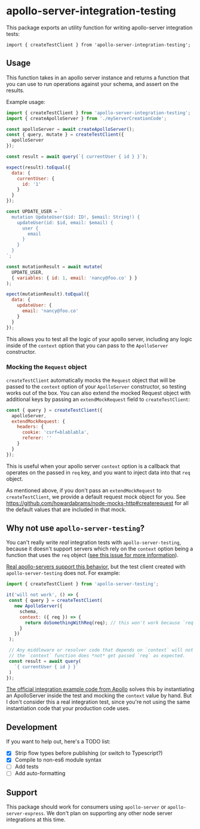 # apollo-server-integration-testing

This package exports an utility function for writing apollo-server integration tests:

```
import { createTestClient } from 'apollo-server-integration-testing';
```

## Usage

This function takes in an apollo server instance and returns a function that you can use to run operations against your schema, and assert on the results.

Example usage:

```js
import { createTestClient } from 'apollo-server-integration-testing';
import { createApolloServer } from './myServerCreationCode';

const apolloServer = await createApolloServer();
const { query, mutate } = createTestClient({
  apolloServer
});

const result = await query(`{ currentUser { id } }`);

expect(result).toEqual({
  data: {
    currentUser: {
      id: '1'
    }
  }
});

const UPDATE_USER = `
  mutation UpdateUser($id: ID!, $email: String!) {
    updateUser(id: $id, email: $email) {
      user {
        email
      }
    }
  }
`;

const mutationResult = await mutate(
  UPDATE_USER,
  { variables: { id: 1, email: 'nancy@foo.co' } }
);

epect(mutationResult).toEqual({
  data: {
    updateUser: {
      email: 'nancy@foo.co'
    } 
  }
});
```

This allows you to test all the logic of your apollo server, including any logic inside of the `context` option that you can pass to the `ApolloServer` constructor.

### Mocking the `Request` object

`createTestClient` automatically mocks the `Request` object that will be passed to the `context` option of your `ApolloServer` constructor, so testing works out of the box.
You can also extend the mocked Request object with additional keys by passing an `extendMockRequest` field to `createTestClient`:

```js
const { query } = createTestClient({
  apolloServer,
  extendMockRequest: {
    headers: {
      cookie: 'csrf=blablabla',
      referer: ''
    }
  }
});
```

This is useful when your apollo server `context` option is a callback that operates on the passed in `req` key, and you want to inject data into that `req` object.

As mentioned above, if you don't pass an `extendMockRequest` to `createTestClient`, we provide a default request mock object for you. See https://github.com/howardabrams/node-mocks-http#createrequest for all the default values that are included in that mock.

## Why not use `apollo-server-testing`?

You can't really write _real_ integration tests with `apollo-server-testing`, because it doesn't support servers which rely on the `context` option being a function that uses the `req` object ([see this issue for more information](https://github.com/apollographql/apollo-server/issues/2277)).

[Real apollo-servers support this behavior](https://www.apollographql.com/docs/apollo-server/essentials/data/#context-argument), but the test client created with `apollo-server-testing` does not. For example:

```js
import { createTestClient } from 'apollo-server-testing';

it('will not work', () => {
 const { query } = createTestClient(
   new ApolloServer({
     schema,
     context: ({ req }) => {
       return doSomethingWithReq(req); // this won't work because `req` is `undefined`.
     }
   })
 );

 // Any middleware or resolver code that depends on `context` will not work when this runs, because
 // the `context` function does *not* get passed `req` as expected.
 const result = await query(
   `{ currentUser { id } }`
 )
});
```

[The official integration example code from Apollo](https://github.com/apollographql/fullstack-tutorial/blob/6988f6948668ccc2dea3f7a216dd44bdf25a0b9f/final/server/src/__tests__/integration.js#L68-L74) solves this by instantiating an ApolloServer inside the test and mocking the `context` value by hand. But I don't consider this a real integration test, since you're not using the same instantiation code that your production code uses.

## Development

If you want to help out, here's a TODO list:

- [x] Strip flow types before publishing (or switch to Typescript?)
- [x] Compile to non-es6 module syntax
- [ ] Add tests
- [ ] Add auto-formatting

## Support

This package should work for consumers using `apollo-server` or `apollo-server-express`. We don't plan on supporting any other node server integrations at this time.
